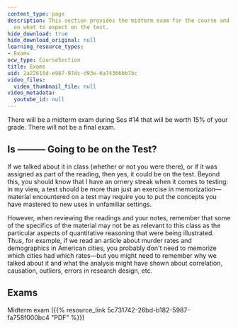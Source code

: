 ```yaml
---
content_type: page
description: This section provides the midterm exam for the course and guidelines
  on what to expect on the test.
hide_download: true
hide_download_original: null
learning_resource_types:
- Exams
ocw_type: CourseSection
title: Exams
uid: 2a22615d-e987-97dc-d93e-6a74366bb7bc
video_files:
  video_thumbnail_file: null
video_metadata:
  youtube_id: null
---
```


There will be a midterm exam during Ses #14 that will be worth 15% of your grade. There will not be a final exam.

Is ——— Going to be on the Test?
-------------------------------

If we talked about it in class (whether or not you were there), or if it was assigned as part of the reading, then yes, it could be on the test. Beyond this, you should know that I have an ornery streak when it comes to testing: in my view, a test should be more than just an exercise in memorization—material encountered on a test may require you to put the concepts you have mastered to new uses in unfamiliar settings.

However, when reviewing the readings and your notes, remember that some of the specifics of the material may not be as relevant to this class as the particular aspects of quantitative reasoning that were being illustrated. Thus, for example, if we read an article about murder rates and demographics in American cities, you probably don't need to memorize which cities had which rates—but you might need to remember why we talked about it and what the analysis might have shown about correlation, causation, outliers, errors in research design, etc.

Exams
-----

Midterm exam ({{% resource_link 5c731742-26bd-b182-5987-fa758f000bc4 "PDF" %}})
